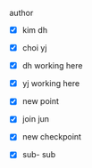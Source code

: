 author
- [x] kim dh
- [x] choi yj
- [x] dh working here
- [x] yj working here
- [x] new point
- [x] join jun
- [x] new checkpoint
- [x] sub- sub

